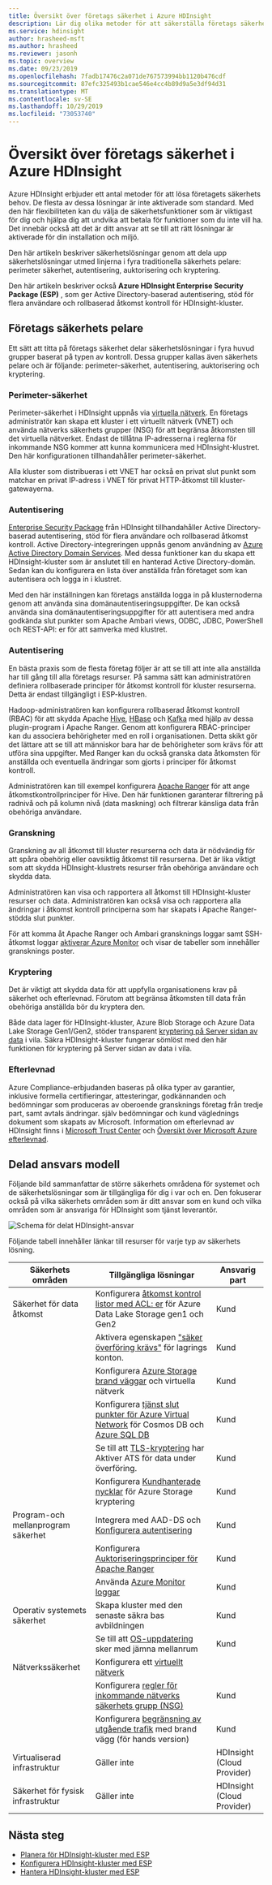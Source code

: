 ```yaml
---
title: Översikt över företags säkerhet i Azure HDInsight
description: Lär dig olika metoder för att säkerställa företags säkerhet i Azure HDInsight.
ms.service: hdinsight
author: hrasheed-msft
ms.author: hrasheed
ms.reviewer: jasonh
ms.topic: overview
ms.date: 09/23/2019
ms.openlocfilehash: 7fadb17476c2a071de767573994bb1120b476cdf
ms.sourcegitcommit: 87efc325493b1cae546e4cc4b89d9a5e3df94d31
ms.translationtype: MT
ms.contentlocale: sv-SE
ms.lasthandoff: 10/29/2019
ms.locfileid: "73053740"
---
```

# <a name="overview-of-enterprise-security-in-azure-hdinsight"></a>Översikt över företags säkerhet i Azure HDInsight

Azure HDInsight erbjuder ett antal metoder för att lösa företagets säkerhets behov. De flesta av dessa lösningar är inte aktiverade som standard. Med den här flexibiliteten kan du välja de säkerhetsfunktioner som är viktigast för dig och hjälpa dig att undvika att betala för funktioner som du inte vill ha. Det innebär också att det är ditt ansvar att se till att rätt lösningar är aktiverade för din installation och miljö.

Den här artikeln beskriver säkerhetslösningar genom att dela upp säkerhetslösningar utmed linjerna i fyra traditionella säkerhets pelare: perimeter säkerhet, autentisering, auktorisering och kryptering.

Den här artikeln beskriver också **Azure HDInsight Enterprise Security Package (ESP)** , som ger Active Directory-baserad autentisering, stöd för flera användare och rollbaserad åtkomst kontroll för HDInsight-kluster.

## <a name="enterprise-security-pillars"></a>Företags säkerhets pelare

Ett sätt att titta på företags säkerhet delar säkerhetslösningar i fyra huvud grupper baserat på typen av kontroll. Dessa grupper kallas även säkerhets pelare och är följande: perimeter-säkerhet, autentisering, auktorisering och kryptering.

### <a name="perimeter-security"></a>Perimeter-säkerhet

Perimeter-säkerhet i HDInsight uppnås via [virtuella nätverk](../hdinsight-plan-virtual-network-deployment.md). En företags administratör kan skapa ett kluster i ett virtuellt nätverk (VNET) och använda nätverks säkerhets grupper (NSG) för att begränsa åtkomsten till det virtuella nätverket. Endast de tillåtna IP-adresserna i reglerna för inkommande NSG kommer att kunna kommunicera med HDInsight-klustret. Den här konfigurationen tillhandahåller perimeter-säkerhet.

Alla kluster som distribueras i ett VNET har också en privat slut punkt som matchar en privat IP-adress i VNET för privat HTTP-åtkomst till kluster-gatewayerna.

### <a name="authentication"></a>Autentisering

[Enterprise Security Package](apache-domain-joined-architecture.md) från HDInsight tillhandahåller Active Directory-baserad autentisering, stöd för flera användare och rollbaserad åtkomst kontroll. Active Directory-integreringen uppnås genom användning av [Azure Active Directory Domain Services](../../active-directory-domain-services/overview.md). Med dessa funktioner kan du skapa ett HDInsight-kluster som är anslutet till en hanterad Active Directory-domän. Sedan kan du konfigurera en lista över anställda från företaget som kan autentisera och logga in i klustret.

Med den här inställningen kan företags anställda logga in på klusternoderna genom att använda sina domänautentiseringsuppgifter. De kan också använda sina domänautentiseringsuppgifter för att autentisera med andra godkända slut punkter som Apache Ambari views, ODBC, JDBC, PowerShell och REST-API: er för att samverka med klustret. 

### <a name="authorization"></a>Autentisering

En bästa praxis som de flesta företag följer är att se till att inte alla anställda har till gång till alla företags resurser. På samma sätt kan administratören definiera rollbaserade principer för åtkomst kontroll för kluster resurserna. Detta är endast tillgängligt i ESP-klustren.

Hadoop-administratören kan konfigurera rollbaserad åtkomst kontroll (RBAC) för att skydda Apache [Hive](apache-domain-joined-run-hive.md), [HBase](apache-domain-joined-run-hbase.md) och [Kafka](apache-domain-joined-run-kafka.md) med hjälp av dessa plugin-program i Apache Ranger. Genom att konfigurera RBAC-principer kan du associera behörigheter med en roll i organisationen. Detta skikt gör det lättare att se till att människor bara har de behörigheter som krävs för att utföra sina uppgifter. Med Ranger kan du också granska data åtkomsten för anställda och eventuella ändringar som gjorts i principer för åtkomst kontroll.

Administratören kan till exempel konfigurera [Apache Ranger](https://ranger.apache.org/) för att ange åtkomstkontrollprinciper för Hive. Den här funktionen garanterar filtrering på radnivå och på kolumn nivå (data maskning) och filtrerar känsliga data från obehöriga användare.

### <a name="auditing"></a>Granskning

Granskning av all åtkomst till kluster resurserna och data är nödvändig för att spåra obehörig eller oavsiktlig åtkomst till resurserna. Det är lika viktigt som att skydda HDInsight-klustrets resurser från obehöriga användare och skydda data.

Administratören kan visa och rapportera all åtkomst till HDInsight-kluster resurser och data. Administratören kan också visa och rapportera alla ändringar i åtkomst kontroll principerna som har skapats i Apache Ranger-stödda slut punkter. 

För att komma åt Apache Ranger och Ambari gransknings loggar samt SSH-åtkomst loggar [aktiverar Azure Monitor](../hdinsight-hadoop-oms-log-analytics-tutorial.md#cluster-auditing) och visar de tabeller som innehåller gransknings poster.

### <a name="encryption"></a>Kryptering

Det är viktigt att skydda data för att uppfylla organisationens krav på säkerhet och efterlevnad. Förutom att begränsa åtkomsten till data från obehöriga anställda bör du kryptera den.

Både data lager för HDInsight-kluster, Azure Blob Storage och Azure Data Lake Storage Gen1/Gen2, stöder transparent [kryptering på Server sidan av data](../../storage/common/storage-service-encryption.md) i vila. Säkra HDInsight-kluster fungerar sömlöst med den här funktionen för kryptering på Server sidan av data i vila.

### <a name="compliance"></a>Efterlevnad

Azure Compliance-erbjudanden baseras på olika typer av garantier, inklusive formella certifieringar, attesteringar, godkännanden och bedömningar som produceras av oberoende gransknings företag från tredje part, samt avtals ändringar. själv bedömningar och kund väglednings dokument som skapats av Microsoft. Information om efterlevnad av HDInsight finns i [Microsoft Trust Center](https://www.microsoft.com/trust-center) och [Översikt över Microsoft Azure efterlevnad](https://gallery.technet.microsoft.com/Overview-of-Azure-c1be3942).

## <a name="shared-responsibility-model"></a>Delad ansvars modell

Följande bild sammanfattar de större säkerhets områdena för systemet och de säkerhetslösningar som är tillgängliga för dig i var och en. Den fokuserar också på vilka säkerhets områden som är ditt ansvar som en kund och vilka områden som är ansvariga för HDInsight som tjänst leverantör.

![Schema för delat HDInsight-ansvar](./media/hdinsight-security-overview/hdinsight-shared-responsibility.png)

Följande tabell innehåller länkar till resurser för varje typ av säkerhets lösning.

| Säkerhets områden | Tillgängliga lösningar | Ansvarig part |
|---|---|---|
| Säkerhet för data åtkomst | Konfigurera [åtkomst kontrol listor med ACL: er](../../storage/blobs/data-lake-storage-access-control.md) för Azure Data Lake Storage gen1 och Gen2  | Kund |
|  | Aktivera egenskapen ["säker överföring krävs"](../../storage/common/storage-require-secure-transfer.md) för lagrings konton. | Kund |
|  | Konfigurera [Azure Storage brand väggar](../../storage/common/storage-network-security.md) och virtuella nätverk | Kund |
|  | Konfigurera [tjänst slut punkter för Azure Virtual Network](https://docs.microsoft.com/azure/virtual-network/virtual-network-service-endpoints-overview) för Cosmos DB och [Azure SQL DB](https://docs.microsoft.com/azure/sql-database/sql-database-vnet-service-endpoint-rule-overview) | Kund |
|  | Se till att [TLS-kryptering](../../storage/common/storage-security-tls.md) har Aktiver ATS för data under överföring. | Kund |
|  | Konfigurera [Kundhanterade nycklar](../../storage/common/storage-encryption-keys-portal.md) för Azure Storage kryptering | Kund |
| Program-och mellanprogram säkerhet | Integrera med AAD-DS och [Konfigurera autentisering](apache-domain-joined-configure-using-azure-adds.md) | Kund |
|  | Konfigurera [Auktoriseringsprinciper för Apache Ranger](apache-domain-joined-run-hive.md) | Kund |
|  | Använda [Azure Monitor loggar](../hdinsight-hadoop-oms-log-analytics-tutorial.md) | Kund |
| Operativ systemets säkerhet | Skapa kluster med den senaste säkra bas avbildningen | Kund |
|  | Se till att [OS-uppdatering](../hdinsight-os-patching.md) sker med jämna mellanrum | Kund |
| Nätverkssäkerhet | Konfigurera ett [virtuellt nätverk](../hdinsight-plan-virtual-network-deployment.md) |
|  | Konfigurera [regler för inkommande nätverks säkerhets grupp (NSG)](../hdinsight-plan-virtual-network-deployment.md#networktraffic) | Kund |
|  | Konfigurera [begränsning av utgående trafik](../hdinsight-restrict-outbound-traffic.md) med brand vägg (för hands version) | Kund |
| Virtualiserad infrastruktur | Gäller inte | HDInsight (Cloud Provider) |
| Säkerhet för fysisk infrastruktur | Gäller inte | HDInsight (Cloud Provider) |

## <a name="next-steps"></a>Nästa steg

* [Planera för HDInsight-kluster med ESP](apache-domain-joined-architecture.md)
* [Konfigurera HDInsight-kluster med ESP](apache-domain-joined-configure.md)
* [Hantera HDInsight-kluster med ESP](apache-domain-joined-manage.md)
